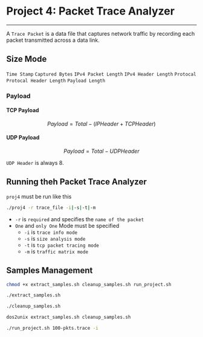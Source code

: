 # Project 4: Packet Trace Analyzer
---
A `Trace Packet` is a data file that captures network traffic by recording each packet transmitted across a data link.

## Size Mode

`Time Stamp` `Captured Bytes` `IPv4 Packet Length` `IPv4 Header Length` `Protocal` `Protocal Header Length` `Payload Length`

### Payload

#### TCP Payload
$$
Payload = Total - (IP Header + TCP Header)
$$

#### UDP Payload
$$
Payload = Total - UDP Header 
$$

`UDP Header` is always 8. 

## Running theh Packet Trace Analyzer

`proj4` must be run like this

```bash
./proj4 -r trace_file -i|-s|-t|-m
```
- `-r` is `required` and specifies the `name of the packet`
- `One` and `only One` Mode must be specified
    - `-i` is `trace info mode`
    - `-s` is `size analysis mode`
    - `-t` is `tcp packet tracing mode `
    - `-m` is `traffic matrix mode`

## Samples Management

```bash
chmod +x extract_samples.sh cleanup_samples.sh run_project.sh
```
```bash
./extract_samples.sh
```
```bash
./cleanup_samples.sh
```

```bash
dos2unix extract_samples.sh cleanup_samples.sh
```

```bash
./run_project.sh 100-pkts.trace -i
```

